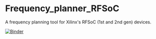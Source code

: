 # Frequency_planner_RFSoC
A frequency planning tool for Xilinx's RFSoC (1st and 2nd gen) devices.

[![Binder](https://mybinder.org/badge_logo.svg)](https://mybinder.org/v2/gh/Christian376/Frequency_planner_RFSoC/HEAD?urlpath=voila%2Frender%2FWORKING_UPDATES.ipynb)
